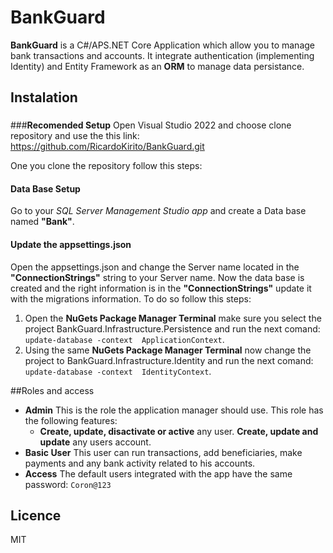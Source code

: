 # BankGuard
**BankGuard** is a C#/APS.NET Core Application which allow you to manage bank transactions and accounts. It integrate authentication (implementing Identity) and Entity Framework as an **ORM**  to manage data persistance. 

## Instalation
### 
###**Recomended Setup**
Open Visual Studio 2022 and choose clone repository and use the this link:  https://github.com/RicardoKirito/BankGuard.git

 One you clone the repository follow this steps: 
 
#### **Data Base Setup**
Go to your *SQL Server Management Studio app* and create a Data base named **"Bank"**.

#### **Update the appsettings.json**
Open the appsettings.json and change the Server name located in the **"ConnectionStrings"** string to your Server name. 
Now the data base is created and the right information is in the **"ConnectionStrings"** update it with the migrations information. To do so follow this steps: 
1. Open the **NuGets Package Manager Terminal** make sure you select the project BankGuard.Infrastructure.Persistence and run the next comand: `update-database -context  ApplicationContext`.
1. Using the same **NuGets Package Manager Terminal** now change the project to BankGuard.Infrastructure.Identity and run the next comand: `update-database -context  IdentityContext`.

##Roles and access
- **Admin**
This is the role the application manager should use. This role has the following features: 
	- **Create, update, disactivate or active** any user. 
	**Create, update and update** any users account.
- **Basic User**
This user can run transactions, add beneficiaries, make payments and any bank activity related to his accounts.
- **Access**
The default users integrated with the app have the same password: `Coron@123`
## Licence
MIT
